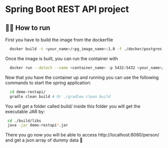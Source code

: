 # Spring Boot REST API project

## 🏃‍♂️ How to run

First you have to build the image from the dockerfile

```bash
  docker build -t <your_name>/<pg_image_name>:1.0 -f ./docker/postgres.DOCKERFILE .
```

Once the image is built, you can run the container with

```bash
  docker run --detach --name <container_name> -p 5432:5432 <your_name>/<pg_image_name>:1.0
```

Now that you have the container up and running you can use the following commands to start the spring application:
```bash
  cd demo-restapi/
  gradle clean build # Or ./gradlew clean build
```
 You will get a folder called build/ inside this folder you will get the executable JAR by:
 
 ```bash
  cd ./build/libs
  java -jar demo-restapi*.jar
 ```
 
 There you go now you will be able to access http://localhost:8080/person/ and get a json array of dummy data 💜
